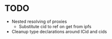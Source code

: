 TODO
====

* Nested resolving of proxies
    - Substitute cid to ref on get from ipfs
* Cleanup type declarations around ICid and cids

